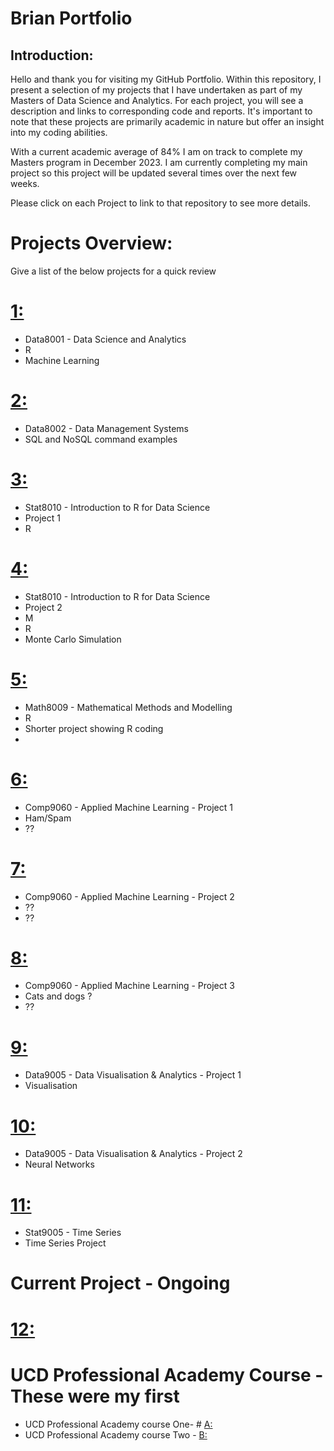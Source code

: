 # Brian Portfolio

## Introduction:
Hello and thank you for visiting my GitHub Portfolio. Within this repository, I present a selection of my projects that I have undertaken as part of my Masters of Data Science and Analytics. For each project, you will see a description and links to corresponding code and reports. It's important to note that these projects are primarily academic in nature but offer an insight into my coding abilities.

With a current academic average of 84% I am on track to complete my Masters program in December 2023. I am currently completing my main project so this project will be updated several times over the next few weeks.

Please click on each Project to link to that repository to see more details.

# Projects Overview:
Give a list of the below projects for a quick review


# [1: ](https://github.com/bhiggi01/mtu_1_data8001)
* Data8001 - Data Science and Analytics
* R
* Machine Learning

# [2: ](https://github.com/bhiggi01/mtu_1_data8002)
* Data8002 - Data Management Systems
* SQL and NoSQL command examples

# [3: ](https://github.com/bhiggi01/mtu_1_stat8010_project_1)
* Stat8010 - Introduction to R for Data Science
* Project 1
* R

# [4: ](https://github.com/bhiggi01/mtu_1_stat8010_project_2)
* Stat8010 - Introduction to R for Data Science
* Project 2
* M
* R
* Monte Carlo Simulation

# [5: ](https://github.com/bhiggi01/mtu_1_math8009)
* Math8009 - Mathematical Methods and Modelling
* R
* Shorter project showing R coding
* 

# [6: ](https://github.com/bhiggi01/mtu_2_comp9060_project_1)
* Comp9060 - Applied Machine Learning - Project 1
* Ham/Spam
* ??

# [7: ](https://github.com/bhiggi01/mtu_2_comp9060_project_2)
* Comp9060 - Applied Machine Learning - Project 2
* ??
* ??

# [8: ](https://github.com/bhiggi01/mtu_2_comp9060_project_3)
* Comp9060 - Applied Machine Learning - Project 3
* Cats and dogs ?
* ??

# [9: ](https://github.com/bhiggi01/mtu_2_data9005_project_1)
* Data9005 - Data Visualisation & Analytics - Project 1
* Visualisation

# [10: ](https://github.com/bhiggi01/mtu_2_data9005_project_2)
* Data9005 - Data Visualisation & Analytics - Project 2
* Neural Networks

# [11: ](https://github.com/bhiggi01/mtu_2_stat9005)
* Stat9005 - Time Series
* Time Series Project

# Current Project - Ongoing
# [12: ](https://github.com/bhiggi01/mtu_3_9003_capstone)



# UCD Professional Academy Course - These were my first
* UCD Professional Academy course One- # [A: ](https://github.com/bhiggi01/UCDPA-BrianHiggins/)
* UCD Professional Academy course Two - [B:](https://github.com/bhiggi01/UCD2)
  

